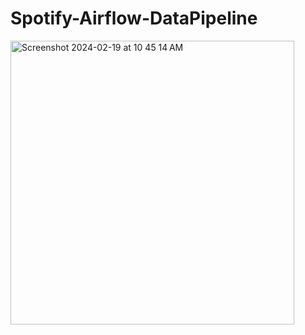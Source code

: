 # Spotify-Airflow-DataPipeline




<img width="454" alt="Screenshot 2024-02-19 at 10 45 14 AM" src="https://github.com/jasumonga17/Spotify-Airflow-DataPipeline/assets/76562774/0b8b7294-89d7-43e1-86cc-c410c2a03bbf">


